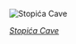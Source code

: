 
![Stopića Cave](https://upload.wikimedia.org/wikipedia/commons/thumb/6/62/Stopi%C4%87a_Pe%C4%87ina2.jpg/750px-Stopi%C4%87a_Pe%C4%87ina2.jpg)

*[Stopića Cave](https://wikipedia.org/wiki/File:Stopi%C4%87a_Pe%C4%87ina2.jpg)*
